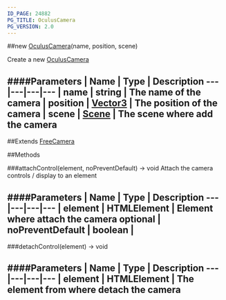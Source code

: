 ```yaml
---
ID_PAGE: 24882
PG_TITLE: OculusCamera
PG_VERSION: 2.0
---
```

##new [OculusCamera](/classes/OculusCamera)(name, position, scene)



Create a new [OculusCamera](/classes/OculusCamera)




####Parameters
 | Name | Type | Description
---|---|---|---
 | name | string | The name of the camera
 | position | [Vector3](/classes/Vector3) | The position of the camera
 | scene | [Scene](/classes/Scene) | The scene where add the camera
---

##Extends [FreeCamera](/classes/FreeCamera)


##Methods

###attachControl(element, noPreventDefault) &rarr; void
Attach the camera controls / display to an element





####Parameters
 | Name | Type | Description
---|---|---|---
 | element | HTMLElement | Element where attach the camera
optional | noPreventDefault | boolean | 
---

###detachControl(element) &rarr; void

####Parameters
 | Name | Type | Description
---|---|---|---
 | element | HTMLElement | The element from where detach the camera
---

